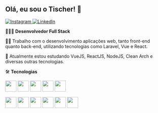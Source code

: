 ## Olá, eu sou o Tischer! 👋

<p dir="auto">
  <a href="https://www.instagram.com/guitischer/" rel="nofollow">
    <img src="https://img.shields.io/badge/Instagram-E4405F?style=for-the-badge&logo=instagram&logoColor=white" alt="Instagram" style="max-width: 100%;">
  </a>
  <a href="https://www.linkedin.com/in/guilherme-tischer/" rel="nofollow">
    <img src="https://img.shields.io/badge/LinkedIn-0077B5?style=for-the-badge&logo=linkedin&logoColor=white" alt="LinkedIn" style="max-width: 100%;">
  </a>
</p>

🧑🏻‍💻 <strong>Desenvolvedor Full Stack</strong>

👩‍💻 Trabalho com o desenvolvimento aplicações web, tanto front-end quanto back-end, utilizando tecnologias como Laravel, Vue e React.

🧠 Atualmente estou estudando VueJS, ReactJS, NodeJS, Clean Arch e diversas outras tecnologias.

🛠 <strong>Tecnologias</strong>
<p>
  <img src="https://cdn.jsdelivr.net/gh/devicons/devicon/icons/html5/html5-original.svg" width="35"/>
  <img src="https://cdn.jsdelivr.net/gh/devicons/devicon/icons/css3/css3-original.svg" width="35"/>
  <img src="https://cdn.jsdelivr.net/gh/devicons/devicon/icons/javascript/javascript-original.svg" width="35"/>
  <img src="https://cdn.jsdelivr.net/gh/devicons/devicon/icons/react/react-original.svg" width="35"/>
  <img src="https://cdn.jsdelivr.net/gh/devicons/devicon/icons/vuejs/vuejs-original.svg" width="35"/>  
</p>
<p>
  <img src="https://cdn.jsdelivr.net/gh/devicons/devicon/icons/nodejs/nodejs-original.svg" width="35"/>
  <img src="https://cdn.jsdelivr.net/gh/devicons/devicon/icons/php/php-original.svg" width="35"/>
  <img src="https://cdn.jsdelivr.net/gh/devicons/devicon/icons/java/java-original.svg" width="35"/>
  <img src="https://cdn.jsdelivr.net/gh/devicons/devicon/icons/mysql/mysql-original.svg" width="35"/>
  <img src="https://cdn.jsdelivr.net/gh/devicons/devicon/icons/postgresql/postgresql-original.svg" width="35"/>
  <img src="https://cdn.jsdelivr.net/gh/devicons/devicon/icons/laravel/laravel-plain.svg" width="35"/>
</p>
